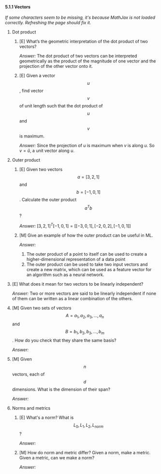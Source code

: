#### 5.1.1 Vectors

_If some characters seem to be missing, it's because MathJax is not loaded correctly. Refreshing the page should fix it._

1. Dot product
    1. [E] What’s the geometric interpretation of the dot product of two vectors? 

        *Answer:* The dot product of two vectors can be interpreted geometrically as the product of the magnitude of one vector and the projection of the other vector onto it.

    2. [E] Given a vector $$u$$, find vector $$v$$ of unit length such that the dot product of $$u$$ and $$v$$ is maximum.
        
        *Answer:* Since the projection of $u$ is maximum when $v$ is along $u$. So $v = \hat{u}$, a unit vector along $u$.

2. Outer product
    1. [E] Given two vectors $$a = [3, 2, 1]$$ and  $$b = [-1, 0, 1]$$. Calculate the outer product $$a^Tb$$?

        *Answer:* $[3,2,1]^T[-1,0,1] = [[-3,0,1],[-2,0,2],[-1,0,1]]$


    2. [M] Give an example of how the outer product can be useful in ML.

        *Answer:*
        1. The outer product of a point to itself can be used to create a higher-dimensional representation of a data point
        2. The outer product can be used to take two input vectors and create a new matrix, which can be used as a feature vector for an algorithm such as a neural network. 

3. [E] What does it mean for two vectors to be linearly independent?
    
    *Answer:* Two or more vectors are said to be linearly independent if none of them can be written as a linear combination of the others.

4. [M] Given two sets of vectors $$A = {a_1, a_2, a_3, ..., a_n}$$ and $$B = {b_1, b_2, b_3, ... , b_m}$$. How do you check that they share the same basis?

    *Answer:*

5. [M] Given $$n$$ vectors, each of $$d$$ dimensions. What is the dimension of their span?

    *Answer:*

6. Norms and metrics
	1. [E] What's a norm? What is $$L_0, L_1, L_2, L_{norm}$$?

        *Answer:*

	2. [M] How do norm and metric differ? Given a norm, make a metric. Given a metric, can we make a norm?

        *Answer:*
